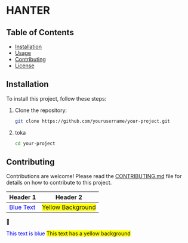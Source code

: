 # HANTER



## Table of Contents

- [Installation](#installation)
- [Usage](#usage)
- [Contributing](#contributing)
- [License](#license)

## Installation

To install this project, follow these steps:

1. Clone the repository:
   ```bash
   git clone https://github.com/yourusername/your-project.git
2. toka
   ```bash
   cd your-project
   
## Contributing

Contributions are welcome! Please read the [CONTRIBUTING.md](CONTRIBUTING.md) file for details on how to contribute to this project.





| Header 1      | Header 2      |
| ------------- | ------------- |
| <span style="color: blue;">Blue Text</span>   | <span style="background-color: yellow;">Yellow Background</span> |

:red_circle:


<span style="color: blue;">This text is blue</span>
<span style="background-color: yellow;">This text has a yellow background</span>

